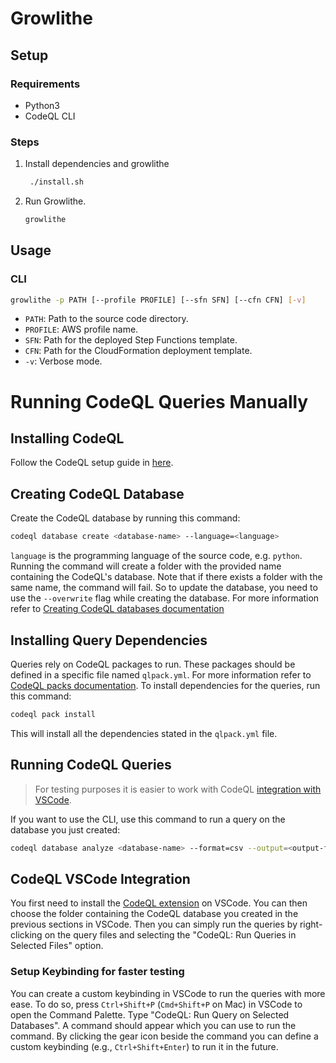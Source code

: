 # Growlithe

## Setup
### Requirements
- Python3
- CodeQL CLI

### Steps
1. Install dependencies and growlithe
   ```bash
    ./install.sh
   ```
2. Run Growlithe.
    ```bash
    growlithe
    ```
   
## Usage
### CLI
```bash
growlithe -p PATH [--profile PROFILE] [--sfn SFN] [--cfn CFN] [-v]
```
- `PATH`: Path to the source code directory.
- `PROFILE`: AWS profile name.
- `SFN`: Path for the deployed Step Functions template.
- `CFN`: Path for the CloudFormation deployment template.
- `-v`: Verbose mode.


# Running CodeQL Queries Manually
## Installing CodeQL
Follow the CodeQL setup guide in [here](https://docs.github.com/en/code-security/codeql-cli/using-the-codeql-cli/getting-started-with-the-codeql-cli).


## Creating CodeQL Database
Create the CodeQL database by running this command:
```bash
codeql database create <database-name> --language=<language>
```
`language` is the programming language of the source code, e.g. `python`. Running the command will create a folder with the provided name containing the CodeQL's database. Note that if there exists a folder with the same name, the command will fail. So to update the database, you need to use the `--overwrite` flag while creating the database. For more information refer to [Creating CodeQL databases documentation](https://docs.github.com/en/code-security/codeql-cli/using-the-codeql-cli/creating-codeql-databases)

## Installing Query Dependencies
Queries rely on CodeQL packages to run. These packages should be defined in a specific file named `qlpack.yml`. For more information refer to [CodeQL packs documentation](https://docs.github.com/en/code-security/codeql-cli/codeql-cli-reference/about-codeql-packs). To install dependencies for the queries, run this command:
```bash
codeql pack install
```
This will install all the dependencies stated in the `qlpack.yml` file.

## Running CodeQL Queries
> For testing purposes it is easier to work with CodeQL [integration with VSCode](#codeql-vscode-integration).

If you want to use the CLI, use this command to run a query on the database you just created:
```bash
codeql database analyze <database-name> --format=csv --output=<output-file-name> <query-file-path>
```

## CodeQL VSCode Integration
You first need to install the [CodeQL extension](https://marketplace.visualstudio.com/items?itemName=GitHub.vscode-codeql) on VSCode. You can then choose the folder containing the CodeQL database you created in the previous sections in VSCode. Then you can simply run the queries by right-clicking on the query files and selecting the "CodeQL: Run Queries in Selected Files" option.

### Setup Keybinding for faster testing
You can create a custom keybinding in VSCode to run the queries with more ease. To do so, press `Ctrl+Shift+P` (`Cmd+Shift+P` on Mac) in VSCode to open the Command Palette. Type "CodeQL: Run Query on Selected Databases". A command should appear which you can use to run the command. By clicking the gear icon beside the command you can define a custom keybinding (e.g., `Ctrl+Shift+Enter`) to run it in the future.